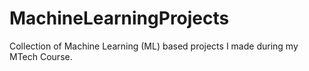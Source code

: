 # MachineLearningProjects
Collection of Machine Learning (ML) based projects I made during my MTech Course.

